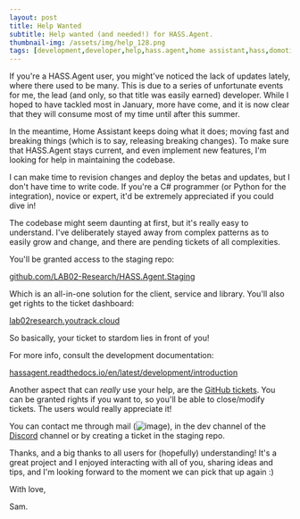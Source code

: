 ```yaml
---
layout: post
title: Help Wanted
subtitle: Help wanted (and needed!) for HASS.Agent.
thumbnail-img: /assets/img/help_128.png
tags: [development,developer,help,hass.agent,home assistant,hass,domotica,automation,csharp]
---
```


If you're a HASS.Agent user, you might've noticed the lack of updates lately, where there used to be many. This is due to a series of unfortunate events for me, the lead (and only, so that title was easily earned) developer. While I hoped to have tackled most in January, more have come, and it is now clear that they will consume most of my time until after this summer.

In the meantime, Home Assistant keeps doing what it does; moving fast and breaking things (which is to say, releasing breaking changes). To make sure that HASS.Agent stays current, and even implement new features, I'm looking for help in maintaining the codebase.

I can make time to revision changes and deploy the betas and updates, but I don't have time to write code. If you're a C# programmer (or Python for the integration), novice or expert, it'd be extremely appreciated if you could dive in!

The codebase might seem daunting at first, but it's really easy to understand. I've deliberately stayed away from complex patterns as to easily grow and change, and there are pending tickets of all complexities.

You'll be granted access to the staging repo:

[github.com/LAB02-Research/HASS.Agent.Staging](https://github.com/LAB02-Research/HASS.Agent.Staging)

Which is an all-in-one solution for the client, service and library. You'll also get rights to the ticket dashboard:

[lab02research.youtrack.cloud](https://lab02research.youtrack.cloud/)

So basically, your ticket to stardom lies in front of you!

For more info, consult the development documentation:

[hassagent.readthedocs.io/en/latest/development/introduction](https://hassagent.readthedocs.io/en/latest/development/introduction/)

Another aspect that can *really* use your help, are the [GitHub tickets](https://github.com/LAB02-Research/HASS.Agent/issues). You can be granted rights if you want to, so you'll be able to close/modify tickets. The users would really appreciate it!

You can contact me through mail (![image](https://user-images.githubusercontent.com/81011038/203284031-5c07e7e9-83b8-4b55-9c3f-f9659a117789.png)), in the dev channel of the [Discord](https://discord.gg/nMvqzwrVBU) channel or by creating a ticket in the staging repo.

Thanks, and a big thanks to all users for (hopefully) understanding! It's a great project and I enjoyed interacting with all of you, sharing ideas and tips, and I'm looking forward to the moment we can pick that up again :)

With love,

Sam.